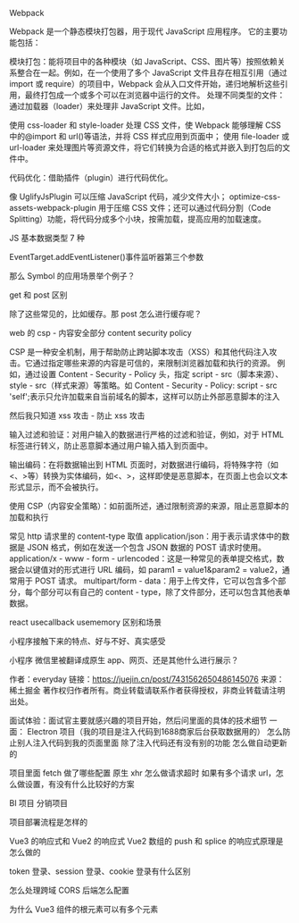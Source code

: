 Webpack

Webpack 是一个静态模块打包器，用于现代 JavaScript 应用程序。
它的主要功能包括：

模块打包：能将项目中的各种模块（如 JavaScript、CSS、图片等）按照依赖关系整合在一起。例如，在一个使用了多个 JavaScript 文件且存在相互引用（通过 import 或 require）的项目中，Webpack 会从入口文件开始，递归地解析这些引用，最终打包成一个或多个可以在浏览器中运行的文件。
处理不同类型的文件：通过加载器（loader）来处理非 JavaScript 文件。比如，

使用 css-loader 和 style-loader 处理 CSS 文件，使 Webpack 能够理解 CSS 中的@import 和 url()等语法，并将 CSS 样式应用到页面中；
使用 file-loader 或 url-loader 来处理图片等资源文件，将它们转换为合适的格式并嵌入到打包后的文件中。

代码优化：借助插件（plugin）进行代码优化。

像 UglifyJsPlugin 可以压缩 JavaScript 代码，减少文件大小；
optimize-css-assets-webpack-plugin 用于压缩 CSS 文件；还可以通过代码分割（Code Splitting）功能，将代码分成多个小块，按需加载，提高应用的加载速度。

JS 基本数据类型 7 种

EventTarget.addEventListener()事件监听器第三个参数

那么 Symbol 的应用场景举个例子？

get 和 post 区别

除了这些常见的，比如缓存。那 post 怎么进行缓存呢？

web 的 csp - 内容安全部分 content security policy

CSP 是一种安全机制，用于帮助防止跨站脚本攻击（XSS）和其他代码注入攻击。它通过指定哪些来源的内容是可信的，来限制浏览器加载和执行的资源。
例如，通过设置 Content - Security - Policy 头，指定 script - src（脚本来源）、style - src（样式来源）等策略。如 Content - Security - Policy: script - src 'self';表示只允许加载来自当前域名的脚本，这样可以防止外部恶意脚本的注入

然后我只知道 xss 攻击 - 防止 xss 攻击

输入过滤和验证：对用户输入的数据进行严格的过滤和验证，例如，对于 HTML 标签进行转义，防止恶意脚本通过用户输入插入到页面中。

输出编码：在将数据输出到 HTML 页面时，对数据进行编码，将特殊字符（如<、>等）转换为实体编码，如&lt;、&gt;，这样即使是恶意脚本，在页面上也会以文本形式显示，而不会被执行。

使用 CSP（内容安全策略）：如前面所述，通过限制资源的来源，阻止恶意脚本的加载和执行

常见 http 请求里的 content-type 取值
application/json：用于表示请求体中的数据是 JSON 格式，例如在发送一个包含 JSON 数据的 POST 请求时使用。
application/x - www - form - urlencoded：这是一种常见的表单提交格式，数据会以键值对的形式进行 URL 编码，如 param1 = value1&param2 = value2，通常用于 POST 请求。
multipart/form - data：用于上传文件，它可以包含多个部分，每个部分可以有自己的 content - type，除了文件部分，还可以包含其他表单数据。

react usecallback usememory 区别和场景

小程序接触下来的特点、好与不好、真实感受

小程序 微信里被翻译成原生 app、网页、还是其他什么进行展示？

作者：everyday
链接：https://juejin.cn/post/7431562650486145076
来源：稀土掘金
著作权归作者所有。商业转载请联系作者获得授权，非商业转载请注明出处。


面试体验：面试官主要就感兴趣的项目开始，然后问里面的具体的技术细节
一面：
Electron 项目（我的项目是注入代码到1688商家后台获取数据用的）
怎么防止别人注入代码到我的页面里面
除了注入代码还有没有别的功能
怎么做自动更新的

项目里面 fetch 做了哪些配置
原生 xhr 怎么做请求超时
如果有多个请求 url，怎么做设置，有没有什么比较好的方案

BI 项目
分销项目

项目部署流程是怎样的

Vue3 的响应式和 Vue2 的响应式
Vue2 数组的 push 和 splice 的响应式原理是怎么做的

token 登录、session 登录、cookie 登录有什么区别

怎么处理跨域
CORS 后端怎么配置

为什么 Vue3 组件的根元素可以有多个元素